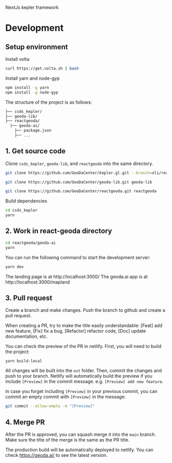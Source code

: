 NextJs kepler framework

# Development

## Setup environment

Install volta
  
  ```bash
  curl https://get.volta.sh | bash
  ```

Install yarn and node-gyp
  
```bash
npm install -g yarn
npm install -g node-gyp
```

The structure of the project is as follows:

```bash
├── csds_kepler/
├── geoda-lib/
├── reactgeoda/
  ├── geoda-ai/
    ├── package.json
    ├── ...
```

## 1. Get source code

Clone `csds_kepler`, `geoda-lib`, and `reactgeoda` into the same directory.

```bash
git clone https://github.com/GeoDaCenter/kepler.gl.git --branch=xli/reactgeoda csds_kepler 

git clone https://github.com/GeoDaCenter/geoda-lib.git geoda-lib

git clone https://github.com/GeoDaCenter/reactgeoda.git reactgeoda
```

Build dependencies
  
```bash
cd csds_kepler
yarn
```


## 2. Work in react-geoda directory

```bash
cd reactgeoda/geoda-ai
yarn
```

You can run the following command to start the development server:

```bash
yarn dev
```

The landing page is at http://localhost:3000/
The geoda.ai app is at http://localhost:3000/mapland

## 3. Pull request

Create a branch and make changes. Push the branch to github and create a pull request.

When creating a PR, try to make the title easily understandable: [Feat] add new feature, [Fix] fix a bug, [Refactor] refactor code, [Doc] update documentation, etc.

You can check the preview of the PR in netlify. First, you will need to build the project:
```
yarn build-local
```
All changes will be built into the `out` folder. Then, commit the changes and push to your branch. Netlify will automatically build the preview if you include `[Preview]` in the commit message. e.g. `[Preview] add new feature`.

In case you forget including `[Preview]` in your previous commit, you can commit an empty commit with `[Preview]` in the message:

```bash
git commit --allow-empty -m "[Preview]"
```

## 4. Merge PR

After the PR is approved, you can squash merge it into the `main` branch.
Make sure the title of the merge is the same as the PR title.

The production build will be automatically deployed to netlify. You can check https://geoda.ai/ to see the latest version.





